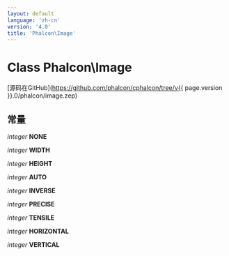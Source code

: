 ```yaml
---
layout: default
language: 'zh-cn'
version: '4.0'
title: 'Phalcon\Image'
---
```

# Class **Phalcon\Image**

[源码在GitHub](https://github.com/phalcon/cphalcon/tree/v{{ page.version }}.0/phalcon/image.zep)

## 常量

*integer* **NONE**

*integer* **WIDTH**

*integer* **HEIGHT**

*integer* **AUTO**

*integer* **INVERSE**

*integer* **PRECISE**

*integer* **TENSILE**

*integer* **HORIZONTAL**

*integer* **VERTICAL**